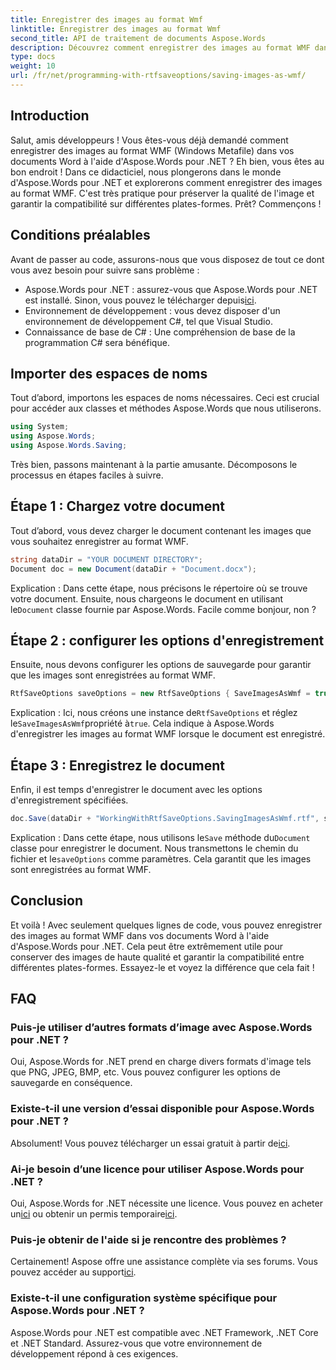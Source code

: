 ```yaml
---
title: Enregistrer des images au format Wmf
linktitle: Enregistrer des images au format Wmf
second_title: API de traitement de documents Aspose.Words
description: Découvrez comment enregistrer des images au format WMF dans des documents Word à l'aide d'Aspose.Words pour .NET grâce à notre guide détaillé étape par étape. Améliorez la compatibilité de vos documents et la qualité de vos images.
type: docs
weight: 10
url: /fr/net/programming-with-rtfsaveoptions/saving-images-as-wmf/
---
```

## Introduction

Salut, amis développeurs ! Vous êtes-vous déjà demandé comment enregistrer des images au format WMF (Windows Metafile) dans vos documents Word à l'aide d'Aspose.Words pour .NET ? Eh bien, vous êtes au bon endroit ! Dans ce didacticiel, nous plongerons dans le monde d'Aspose.Words pour .NET et explorerons comment enregistrer des images au format WMF. C'est très pratique pour préserver la qualité de l'image et garantir la compatibilité sur différentes plates-formes. Prêt? Commençons !

## Conditions préalables

Avant de passer au code, assurons-nous que vous disposez de tout ce dont vous avez besoin pour suivre sans problème :

-  Aspose.Words pour .NET : assurez-vous que Aspose.Words pour .NET est installé. Sinon, vous pouvez le télécharger depuis[ici](https://releases.aspose.com/words/net/).
- Environnement de développement : vous devez disposer d'un environnement de développement C#, tel que Visual Studio.
- Connaissance de base de C# : Une compréhension de base de la programmation C# sera bénéfique.

## Importer des espaces de noms

Tout d’abord, importons les espaces de noms nécessaires. Ceci est crucial pour accéder aux classes et méthodes Aspose.Words que nous utiliserons.

```csharp
using System;
using Aspose.Words;
using Aspose.Words.Saving;
```

Très bien, passons maintenant à la partie amusante. Décomposons le processus en étapes faciles à suivre.

## Étape 1 : Chargez votre document

Tout d’abord, vous devez charger le document contenant les images que vous souhaitez enregistrer au format WMF. 

```csharp
string dataDir = "YOUR DOCUMENT DIRECTORY";
Document doc = new Document(dataDir + "Document.docx");
```

 Explication : Dans cette étape, nous précisons le répertoire où se trouve votre document. Ensuite, nous chargeons le document en utilisant le`Document` classe fournie par Aspose.Words. Facile comme bonjour, non ?

## Étape 2 : configurer les options d'enregistrement

Ensuite, nous devons configurer les options de sauvegarde pour garantir que les images sont enregistrées au format WMF.

```csharp
RtfSaveOptions saveOptions = new RtfSaveOptions { SaveImagesAsWmf = true };
```

 Explication : Ici, nous créons une instance de`RtfSaveOptions` et réglez le`SaveImagesAsWmf`propriété à`true`. Cela indique à Aspose.Words d'enregistrer les images au format WMF lorsque le document est enregistré.

## Étape 3 : Enregistrez le document

Enfin, il est temps d'enregistrer le document avec les options d'enregistrement spécifiées.

```csharp
doc.Save(dataDir + "WorkingWithRtfSaveOptions.SavingImagesAsWmf.rtf", saveOptions);
```

 Explication : Dans cette étape, nous utilisons le`Save` méthode du`Document` classe pour enregistrer le document. Nous transmettons le chemin du fichier et le`saveOptions` comme paramètres. Cela garantit que les images sont enregistrées au format WMF.

## Conclusion

Et voilà ! Avec seulement quelques lignes de code, vous pouvez enregistrer des images au format WMF dans vos documents Word à l'aide d'Aspose.Words pour .NET. Cela peut être extrêmement utile pour conserver des images de haute qualité et garantir la compatibilité entre différentes plates-formes. Essayez-le et voyez la différence que cela fait !

## FAQ

### Puis-je utiliser d’autres formats d’image avec Aspose.Words pour .NET ?
Oui, Aspose.Words for .NET prend en charge divers formats d'image tels que PNG, JPEG, BMP, etc. Vous pouvez configurer les options de sauvegarde en conséquence.

### Existe-t-il une version d’essai disponible pour Aspose.Words pour .NET ?
 Absolument! Vous pouvez télécharger un essai gratuit à partir de[ici](https://releases.aspose.com/).

### Ai-je besoin d’une licence pour utiliser Aspose.Words pour .NET ?
 Oui, Aspose.Words for .NET nécessite une licence. Vous pouvez en acheter un[ici](https://purchase.aspose.com/buy) ou obtenir un permis temporaire[ici](https://purchase.aspose.com/temporary-license/).

### Puis-je obtenir de l'aide si je rencontre des problèmes ?
 Certainement! Aspose offre une assistance complète via ses forums. Vous pouvez accéder au support[ici](https://forum.aspose.com/c/words/8).

### Existe-t-il une configuration système spécifique pour Aspose.Words pour .NET ?
Aspose.Words pour .NET est compatible avec .NET Framework, .NET Core et .NET Standard. Assurez-vous que votre environnement de développement répond à ces exigences.